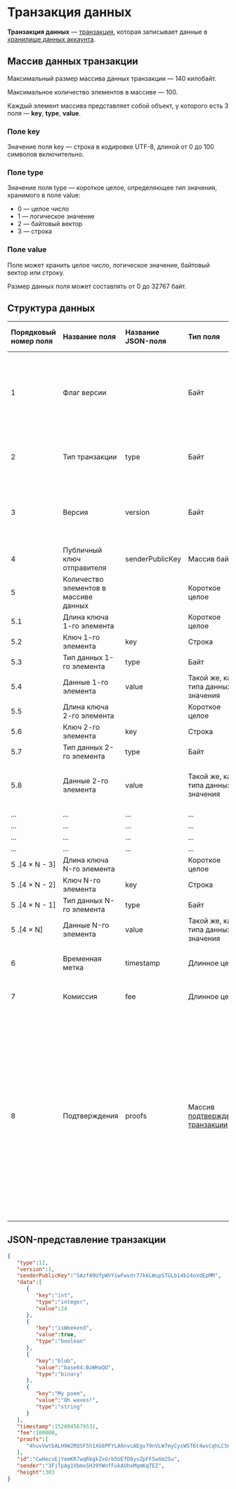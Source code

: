 # Транзакция данных

**Транзакция данных** — [транзакция](/blockchain/transaction), которая записывает данные в [хранилище данных аккаунта](/blockchain/account-data-storage.md).

## Массив данных транзакции

Максимальный размер массива данных транзакции — 140 килобайт.

Максимальное количество элементов в массиве — 100.

Каждый элемент массива представляет собой объект, у которого есть 3 поля — **key**, **type**, **value**.

### Поле key

Значение поля key — строка в кодировке UTF-8, длиной от 0 до 100 символов включительно.

### Поле type

Значение поля type — короткое целое, определяющее тип значения, хранимого в поле value:

- 0 — целое число
- 1 — логическое значение
- 2 — байтовый вектор
- 3 — строка

### Поле value

Поле может хранить целое число, логическое значение, байтовый вектор или строку.

Размер данных поля может составлять от 0 до 32767 байт.

## Структура данных

| Порядковый номер поля | Название поля | Название JSON-поля | Тип поля | Размер поля в байтах | Описание поля |
| :--- | :--- | :--- | :--- | :--- | :--- |
| 1 | Флаг версии | | Байт  | 1 | Указывает что [структура данных](/blockchain/transaction-data-structure.md) транзакции имеет версию 2 или выше. Значение должно быть равно 0 |
| 2 | Тип транзакции | type | Байт | 1 | ID [типа транзакции](/blockchain/transaction-type.md). Значение должно быть равно 12 |
| 3 | Версия | version | Байт | 1 | Номер версии структуры данных транзакции. Значение должно быть равно 1 |
| 4 | Публичный ключ отправителя | senderPublicKey | Массив байтов | 32 | Публичный ключ аккаунта отправителя |
| 5 | Количество элементов в массиве данных | | Короткое целое | 2 | |
| 5.1 | Длина ключа 1-го элемента | | Короткое целое | 2 | |
| 5.2 | Ключ 1-го элемента | key | Строка | 4 × `L` | `L` — длина ключа |
| 5.3 | Тип данных 1-го элемента | type | Байт | 1 | |
| 5.4 | Данные 1-го элемента | value | Такой же, как у типа данных значения | | |
| 5.5 | Длина ключа 2-го элемента | | Короткое целое | 2 | |
| 5.6 | Ключ 2-го элемента | key | Строка | 4 × `L` | `L` — длина ключа |
| 5.7 | Тип данных 2-го элемента | type | Байт | 1 | |
| 5.8 | Данные 2-го элемента | value | Такой же, как у типа данных значения | Зависит от размера хранимых данных | |
| ... | ... | ... | ... | ... | ... |
| ... | ... | ... | ... | ... | ... |
| ... | ... | ... | ... | ... | ... |
| ... | ... | ... | ... | ... | ... |
| 5 .[4 × N - 3] | Длина ключа N-го элемента | | Короткое целое | 2 | |
| 5 .[4 × N - 2] | Ключ N-го элемента | key | Строка | 4 × `L` | `L` — длина ключа |
| 5 .[4 × N - 1] | Тип данных N-го элемента | type | Байт | 1 | |
| 5 .[4 × N] | Данные N-го элемента | value | Такой же, как у типа данных значения | | |
| 6 | Временная метка | timestamp | Длинное целое | 8 | Unix-время публикации транзакции в сеть |
| 7 | Комиссия | fee | Длинное целое | 8 | [Комиссия за транзакцию](/blockchain/transaction-fee.md) в [WAVELET](/blockchain/token/wavelet.md) |
| 8 | Подтверждения | proofs | Массив [подтверждений транзакции](/blockchain/transaction-proof.md) | `S` | Если массив пустой, то `S`= 3. <br>Если массив не пустой, то `S`= 3 + 2 × `N` + \(`P`<sub>1</sub> + `P`<sub>2</sub> + ... + `P`<sub>n</sub>\), <br>где <br>`N` — количество подтверждений в массиве, <br>`P`<sub>n</sub> — размер `N`-го подтверждения в байтах.<br> Максимальное количество подтверждений в массиве — 8. Максимальный размер каждого подтверждения — 64 байта |

## JSON-представление транзакции

```json
{ 
   "type":12,
   "version":1,
   "senderPublicKey":"5AzfA9UfpWVYiwFwvdr77k6LWupSTGLb14b24oVdEpMM",
   "data":[ 
      { 
         "key":"int",
         "type":"integer",
         "value":24
      },
      { 
         "key":"isWeekend",
         "value":true,
         "type":"boolean"
      },
      { 
         "key":"blob",
         "value":"base64:BzWHaQU",
         "type":"binary"
      },
      { 
         "key":"My poem",
         "value":"Oh waves!",
         "type":"string"
      }
   ],
   "timestamp":1520945679531,
   "fee":100000,
   "proofs":[ 
      "4huvVwtbALH9W2RQSF5h1XG6PFYLA6nvcAEgv79nVLW7myCysWST6t4wsCqhLCSGoc5zeLxG6MEHpcnB6DPy3XWr"
   ],
   "id":"CwHecsEjYemKR7wqRkgkZxGrb5UEfD8yvZpFF5wXm2Su",
   "sender":"3FjTpAg1VbmxSH39YWnfFukAUhxMqmKqTEZ",
   "height":303
}
```